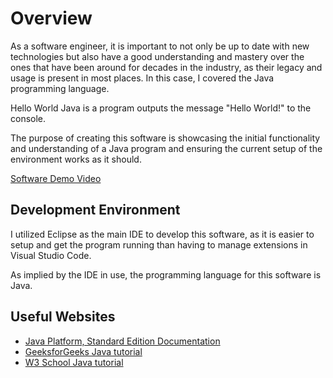 # Overview

As a software engineer, it is important to not only be up to date with new technologies but also have a good understanding and mastery over the ones that have been around for decades in the industry, as their legacy and usage is present in most places. In this case, I covered the Java programming language.

Hello World Java is a program outputs the message "Hello World!" to the console.

The purpose of creating this software is showcasing the initial functionality and understanding of a Java program and ensuring the current setup of the environment works as it should.

[Software Demo Video](#)

## Development Environment

I utilized Eclipse as the main IDE to develop this software, as it is easier to setup and get the program running than having to manage extensions in Visual Studio Code.

As implied by the IDE in use, the programming language for this software is Java.

## Useful Websites

* [Java Platform, Standard Edition Documentation](https://docs.oracle.com/en/java/javase/index.html)
* [GeeksforGeeks Java tutorial](https://www.geeksforgeeks.org/java/java/)
* [W3 School Java tutorial](https://www.w3schools.com/java/)
